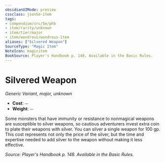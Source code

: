 ```yaml
---
obsidianUIMode: preview
cssclass: json5e-item
tags:
- compendium/src/5e/phb
- item/rarity/unknown
- item/tier/major
- item/wondrous/wondrous-item
aliases: ["Silvered Weapon"]
SourceType: "Magic Item"
NoteIcon: magicitem
BookSource: Player's Handbook p. 148. Available in the Basic Rules.
---
```

# Silvered Weapon
*Generic Variant, major, unknown*  

- **Cost**: ⏤
- **Weight**: ⏤

Some monsters that have immunity or resistance to nonmagical weapons are susceptible to silver weapons, so cautious adventurers invest extra coin to plate their weapons with silver. You can silver a single weapon for 100 gp. This cost represents not only the price of the silver, but the time and expertise needed to add silver to the weapon without making it less effective.

*Source: Player's Handbook p. 148. Available in the Basic Rules.*